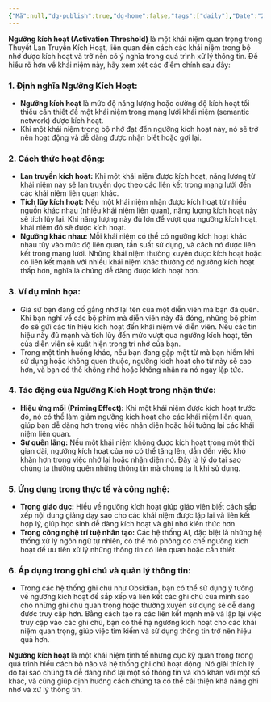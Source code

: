 ```yaml
---
{"Mã":null,"dg-publish":true,"dg-home":false,"tags":["daily"],"Date":"2024-06-22","permalink":"/hoc-hoi/ghi-chu-mang-luoi/nguong-kich-hoat/","dgPassFrontmatter":true,"noteIcon":"","updated":"2025-01-14T22:08:21.275+07:00"}
---
```


**Ngưỡng kích hoạt (Activation Threshold)** là một khái niệm quan trọng trong Thuyết Lan Truyền Kích Hoạt, liên quan đến cách các khái niệm trong bộ nhớ được kích hoạt và trở nên có ý nghĩa trong quá trình xử lý thông tin. Để hiểu rõ hơn về khái niệm này, hãy xem xét các điểm chính sau đây:

### 1. **Định nghĩa Ngưỡng Kích Hoạt:**
- **Ngưỡng kích hoạt** là mức độ năng lượng hoặc cường độ kích hoạt tối thiểu cần thiết để một khái niệm trong mạng lưới khái niệm (semantic network) được kích hoạt.
- Khi một khái niệm trong bộ nhớ đạt đến ngưỡng kích hoạt này, nó sẽ trở nên hoạt động và dễ dàng được nhận biết hoặc gợi lại.

### 2. **Cách thức hoạt động:**
- **Lan truyền kích hoạt:** Khi một khái niệm được kích hoạt, năng lượng từ khái niệm này sẽ lan truyền dọc theo các liên kết trong mạng lưới đến các khái niệm liên quan khác.
- **Tích lũy kích hoạt:** Nếu một khái niệm nhận được kích hoạt từ nhiều nguồn khác nhau (nhiều khái niệm liên quan), năng lượng kích hoạt này sẽ tích lũy lại. Khi năng lượng này đủ lớn để vượt qua ngưỡng kích hoạt, khái niệm đó sẽ được kích hoạt.
- **Ngưỡng khác nhau:** Mỗi khái niệm có thể có ngưỡng kích hoạt khác nhau tùy vào mức độ liên quan, tần suất sử dụng, và cách nó được liên kết trong mạng lưới. Những khái niệm thường xuyên được kích hoạt hoặc có liên kết mạnh với nhiều khái niệm khác thường có ngưỡng kích hoạt thấp hơn, nghĩa là chúng dễ dàng được kích hoạt hơn.

### 3. **Ví dụ minh họa:**
- Giả sử bạn đang cố gắng nhớ lại tên của một diễn viên mà bạn đã quên. Khi bạn nghĩ về các bộ phim mà diễn viên này đã đóng, những bộ phim đó sẽ gửi các tín hiệu kích hoạt đến khái niệm về diễn viên. Nếu các tín hiệu này đủ mạnh và tích lũy đến mức vượt qua ngưỡng kích hoạt, tên của diễn viên sẽ xuất hiện trong trí nhớ của bạn.
- Trong một tình huống khác, nếu bạn đang gặp một từ mà bạn hiếm khi sử dụng hoặc không quen thuộc, ngưỡng kích hoạt cho từ này sẽ cao hơn, và bạn có thể không nhớ hoặc không nhận ra nó ngay lập tức.

### 4. **Tác động của Ngưỡng Kích Hoạt trong nhận thức:**
- **Hiệu ứng mồi (Priming Effect):** Khi một khái niệm được kích hoạt trước đó, nó có thể làm giảm ngưỡng kích hoạt cho các khái niệm liên quan, giúp bạn dễ dàng hơn trong việc nhận diện hoặc hồi tưởng lại các khái niệm liên quan.
- **Sự quên lãng:** Nếu một khái niệm không được kích hoạt trong một thời gian dài, ngưỡng kích hoạt của nó có thể tăng lên, dẫn đến việc khó khăn hơn trong việc nhớ lại hoặc nhận diện nó. Đây là lý do tại sao chúng ta thường quên những thông tin mà chúng ta ít khi sử dụng.

### 5. **Ứng dụng trong thực tế và công nghệ:**
- **Trong giáo dục:** Hiểu về ngưỡng kích hoạt giúp giáo viên biết cách sắp xếp nội dung giảng dạy sao cho các khái niệm được lặp lại và liên kết hợp lý, giúp học sinh dễ dàng kích hoạt và ghi nhớ kiến thức hơn.
- **Trong công nghệ trí tuệ nhân tạo:** Các hệ thống AI, đặc biệt là những hệ thống xử lý ngôn ngữ tự nhiên, có thể mô phỏng cơ chế ngưỡng kích hoạt để ưu tiên xử lý những thông tin có liên quan hoặc cần thiết.

### 6. **Áp dụng trong ghi chú và quản lý thông tin:**
- Trong các hệ thống ghi chú như Obsidian, bạn có thể sử dụng ý tưởng về ngưỡng kích hoạt để sắp xếp và liên kết các ghi chú của mình sao cho những ghi chú quan trọng hoặc thường xuyên sử dụng sẽ dễ dàng được truy cập hơn. Bằng cách tạo ra các liên kết mạnh mẽ và lặp lại việc truy cập vào các ghi chú, bạn có thể hạ ngưỡng kích hoạt cho các khái niệm quan trọng, giúp việc tìm kiếm và sử dụng thông tin trở nên hiệu quả hơn.

**Ngưỡng kích hoạt** là một khái niệm tinh tế nhưng cực kỳ quan trọng trong quá trình hiểu cách bộ não và hệ thống ghi chú hoạt động. Nó giải thích lý do tại sao chúng ta dễ dàng nhớ lại một số thông tin và khó khăn với một số khác, và cũng giúp định hướng cách chúng ta có thể cải thiện khả năng ghi nhớ và xử lý thông tin.